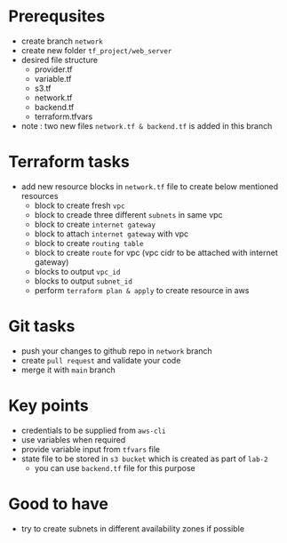 # Prerequsites
- create branch `network`
- create new folder `tf_project/web_server`
- desired file structure
  * provider.tf
  * variable.tf
  * s3.tf
  * network.tf
  * backend.tf
  * terraform.tfvars
- note : two new files `network.tf & backend.tf` is added in this branch

# Terraform tasks
- add new resource blocks in `network.tf` file to create below mentioned resources 
  * block to create fresh `vpc` 
  * block to creade three different `subnets` in same vpc
  * block to create `internet gateway`
  * block to attach `internet gateway` with vpc
  * block to create `routing table`
  * block to create `route` for vpc (vpc cidr to be attached with internet gateway)
  * blocks to output `vpc_id`
  * blocks to output `subnet_id`
  * perform `terraform plan & apply` to create resource in aws

# Git tasks
- push your changes to github repo in `network` branch
- create `pull request` and validate your code
- merge it with `main` branch

# Key points
- credentials to be supplied from `aws-cli`
- use variables when required
- provide variable input from `tfvars` file
- state file to be stored in `s3 bucket` which is created as part of `lab-2`
  * you can use `backend.tf` file for this purpose

# Good to have
- try to create subnets in different availability zones if possible